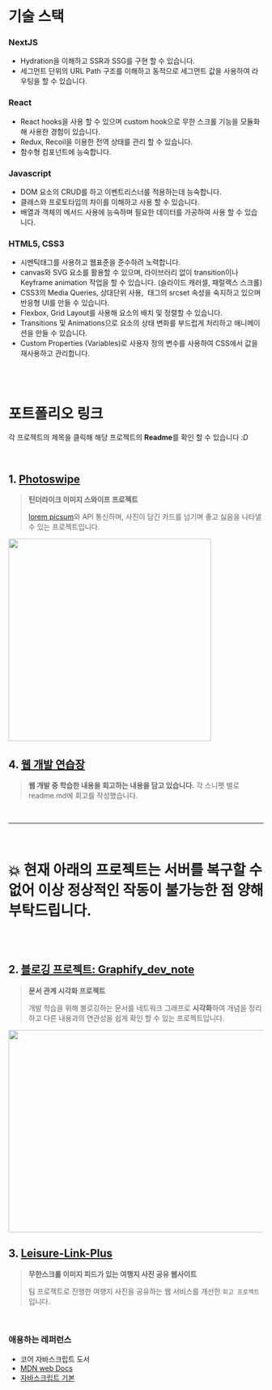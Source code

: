 
# 기술 스택
### NextJS 
- Hydration을 이해하고 SSR과 SSG를 구현 할 수 있습니다.
- 세그먼트 단위의 URL Path 구조를 이해하고 동적으로 세그먼트 값을 사용하여 라우팅을 할 수 있습니다.

### React
- React hooks을 사용 할 수 있으며 custom hook으로 무한 스크롤 기능을 모듈화해 사용한 경험이 있습니다.
- Redux, Recoil을 이용한 전역 상태를 관리 할 수 있습니다.
- 함수형 컴포넌트에 능숙합니다.

### Javascript
- DOM 요소의 CRUD를 하고 이벤트리스너를 적용하는데 능숙합니다.
- 클래스와 프로토타입의 차이를 이해하고 사용 할 수 있습니다.
- 배열과 객체의 메서드 사용에 능숙하며 필요한 데이터를 가공하여 사용 할 수 있습니다.

### HTML5, CSS3
-  시멘틱태그를 사용하고 웹표준을 준수하려 노력합니다.
- canvas와 SVG 요소를 활용할 수 있으며, 라이브러리 없이 transition이나 Keyframe animation 작업을 할 수 있습니다. (슬라이드 캐러셀, 패럴랙스 스크롤)
- CSS3의 Media Queries, 상대단위 사용, <img> 태그의 srcset 속성을 숙지하고 있으며 반응형 UI를 만들 수 있습니다.
- Flexbox, Grid Layout를 사용해 요소의 배치 및 정렬할 수 있습니다.
- Transitions 및 Animations으로 요소의 상태 변화를 부드럽게 처리하고 애니메이션을 만들 수 있습니다.
- Custom Properties (Variables)로 사용자 정의 변수를 사용하여 CSS에서 값을 재사용하고 관리합니다.





<br/>
<br/>


# 포트폴리오 링크
 각 프로젝트의 제목을 클릭해 해당 프로젝트의 **Readme**를 확인 할 수 있습니다 _:D_

<br/>
  
## 1. [Photoswipe](https://github.com/toa-web-dev/Photoswipe)

> **틴더라이크 이미지 스와이프 프로젝트** 
>
>  [lorem picsum](https://picsum.photos/)와 API 통신하며, 사진이 담긴 카드를 넘기며 좋고 싫음을 나타낼 수 있는 프로젝트입니다.
  <img src="https://github.com/toa-web-dev/toa-web-dev/assets/85207564/0800c402-fa58-46ee-a2da-0c15cf62c93e" width="400" height="400"/>

<br/>

## 4. [웹 개발 연습장](https://github.com/toa-web-dev/toa_web_notebook)

> **웹 개발 중 학습한 내용을 회고하는 내용을 담고 있습니다.**
> 각 스니펫 별로 readme.md에 회고를 작성했습니다.

<br/>

---

<br/>

# 💥 현재 아래의 프로젝트는 서버를 복구할 수 없어 이상 정상적인 작동이 불가능한 점 양해 부탁드립니다.
<br/>
<br/>

## 2. [블로깅 프로젝트: Graphify_dev_note](https://github.com/toa-web-dev/Graphify_dev_note)

> **문서 관계 시각화 프로젝트**
>
> 개발 학습을 위해 블로깅하는 문서를 네트워크 그래프로 **시각화**하여 개념을 정리하고 다른 내용과의 연관성을 쉽게 확인 할 수 있는 프로젝트입니다.

<img src="https://github.com/toa-web-dev/toa-web-dev/assets/85207564/9157830b-1a96-484b-8347-e6f4b21445e7" width="800" height="400"/>

<br/>


## 3. [Leisure-Link-Plus](https://github.com/toa-web-dev/Leisure-Link-Plus)

> **무한스크롤 이미지 피드가 있는 여행지 사진 공유 웹사이트**
>
> 팀 프로젝트로 진행한 여행지 사진을 공유하는 웹 서비스를 개선한 `회고 프로젝트`입니다.

<br/>




### 애용하는 레퍼런스
- 코어 자바스크립트 도서
- [MDN web Docs](https://developer.mozilla.org/ko/)
- [자바스크립트 기본](https://ko.javascript.info/first-steps)


